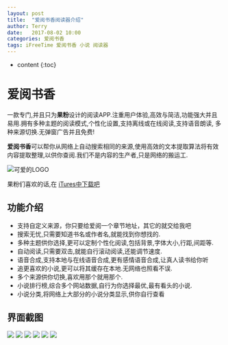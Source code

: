 ```yaml
---
layout: post
title:  "爱阅书香阅读器介绍"
author: Terry
date:   2017-08-02 10:00
categories: 爱阅书香
tags: iFreeTime 爱阅书香 小说 阅读器
---
```


* content
{:toc}

# 爱阅书香

一款专门,并且只为**果粉**设计的阅读APP.注重用户体验,高效与简洁,功能强大并且易用.拥有多种主题的阅读模式,个性化设置,支持离线或在线阅读,支持语音朗读, 多种来源切换.无弹窗广告并且免费!

**爱阅书香**可以帮你从网络上自动搜索相同的来源,使用高效的文本提取算法将有效内容提取整理,以供你查阅.我们不是内容的生产者,只是网络的搬运工.


![可爱的LOGO](/files/ift_logo.png)

果粉们喜欢的话,在
[iTures中下载吧](https://itunes.apple.com/cn/app/ai-yue-shu-xiang-quan-ben/id1137819437?mt=8)









## 功能介绍

* 支持自定义来源，你只要给爱阅一个章节地址，其它的就交给我吧
* 搜索无忧,只需要知道书名或作者名,就能找到你想找的.
* 多种主题供你选择,更可以定制个性化阅读,包括背景,字体大小,行距,间距等.
* 自动阅读,只需要双击,就能自行滚动阅读,还能调节速度.
* 语音合成,支持本地与在线语音合成,更有感情语音合成,让真人读书给你听
* 追更喜欢的小说,更可以将其缓存在本地.无网络也照看不误.
* 多个来源供你切换,喜欢用那个就用那个.
* 小说排行榜,综合多个网站数据,自行为你选择最优,最有看头的小说.
* 小说分类,将网络上大部分的小说分类显示,供你自行查看

## 界面截图

![](/files/ift_g.gif)
![](/files/ift_1.PNG)
![](/files/ift_2.PNG)
![](/files/ift_3.PNG)
![](/files/ift_4.PNG)
![](/files/ift_5.PNG)


